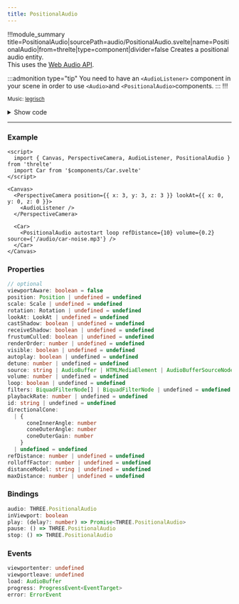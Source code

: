 ```yaml
---
title: PositionalAudio
---
```


!!!module_summary title=PositionalAudio|sourcePath=audio/PositionalAudio.svelte|name=PositionalAudio|from=threlte|type=component|divider=false
Creates a positional audio entity.  
This uses the [Web Audio API](https://developer.mozilla.org/en-US/docs/Web/API/Web_Audio_API).

:::admonition type="tip"
You need to have an `<AudioListener>` component in your scene in order to use `<Audio>`and `<PositionalAudio>`components.
:::
!!!

<script lang="ts">
import Wrapper from '$examples/audio/Wrapper.svelte'
</script>

<ExampleWrapper>
  <Wrapper /> 
</ExampleWrapper>

<p class="!mb-0">
  <small>Music: <a href="https://legrisch.com" target="_blank">legrisch</a></small>
</p>

<details>
  <summary>Show code</summary>

@[code svelte|title=Wrapper.svelte](../../../examples/audio/Wrapper.svelte)
@[code svelte|title=Scene.svelte](../../../examples/audio/Scene.svelte)
@[code svelte|title=Turntable.svelte](../../../examples/audio/Turntable.svelte)
@[code svelte|title=Disc.svelte](../../../examples/audio/Disc.svelte)
@[code svelte|title=Button.svelte](../../../examples/audio/Button.svelte)
@[code svelte|title=Speaker.svelte](../../../examples/audio/Speaker.svelte)

</details>

---

### Example

```svelte
<script>
  import { Canvas, PerspectiveCamera, AudioListener, PositionalAudio } from 'threlte'
  import Car from '$components/Car.svelte'
</script>

<Canvas>
  <PerspectiveCamera position={{ x: 3, y: 3, z: 3 }} lookAt={{ x: 0, y: 0, z: 0 }}>
    <AudioListener />
  </PerspectiveCamera>

  <Car>
    <PositionalAudio autostart loop refDistance={10} volume={0.2} source={'/audio/car-noise.mp3'} />
  </Car>
</Canvas>
```

### Properties

```ts
// optional
viewportAware: boolean = false
position: Position | undefined = undefined
scale: Scale | undefined = undefined
rotation: Rotation | undefined = undefined
lookAt: LookAt | undefined = undefined
castShadow: boolean | undefined = undefined
receiveShadow: boolean | undefined = undefined
frustumCulled: boolean | undefined = undefined
renderOrder: number | undefined = undefined
visible: boolean | undefined = undefined
autoplay: boolean | undefined = undefined
detune: number | undefined = undefined
source: string | AudioBuffer | HTMLMediaElement | AudioBufferSourceNode | MediaStream | undefined = undefined
volume: number | undefined = undefined
loop: boolean | undefined = undefined
filters: BiquadFilterNode[] | BiquadFilterNode | undefined = undefined
playbackRate: number | undefined = undefined
id: string | undefined = undefined
directionalCone:
  | {
      coneInnerAngle: number
      coneOuterAngle: number
      coneOuterGain: number
    }
  | undefined = undefined
refDistance: number | undefined = undefined
rolloffFactor: number | undefined = undefined
distanceModel: string | undefined = undefined
maxDistance: number | undefined = undefined
```

### Bindings

```ts
audio: THREE.PositionalAudio
inViewport: boolean
play: (delay?: number) => Promise<THREE.PositionalAudio>
pause: () => THREE.PositionalAudio
stop: () => THREE.PositionalAudio
```

### Events

```ts
viewportenter: undefined
viewportleave: undefined
load: AudioBuffer
progress: ProgressEvent<EventTarget>
error: ErrorEvent
```
